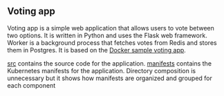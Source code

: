 ## Voting app

Voting app is a simple web application that allows users to vote between two options. It is written in Python and uses the Flask web framework. Worker is a background process that fetches votes from Redis and stores them in Postgres.
It is based on the [Docker sample voting app](https://github.com/dockersamples/example-voting-app). 

[src](src) contains the source code for the application.
[manifests](manifests) contains the Kubernetes manifests for the application. Directory composition is unnecessary but it shows how manifests are organized and grouped for each component